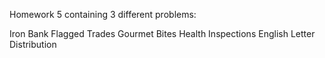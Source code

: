 

Homework 5 containing 3 different problems:

Iron Bank Flagged Trades
Gourmet Bites Health Inspections
English Letter Distribution
